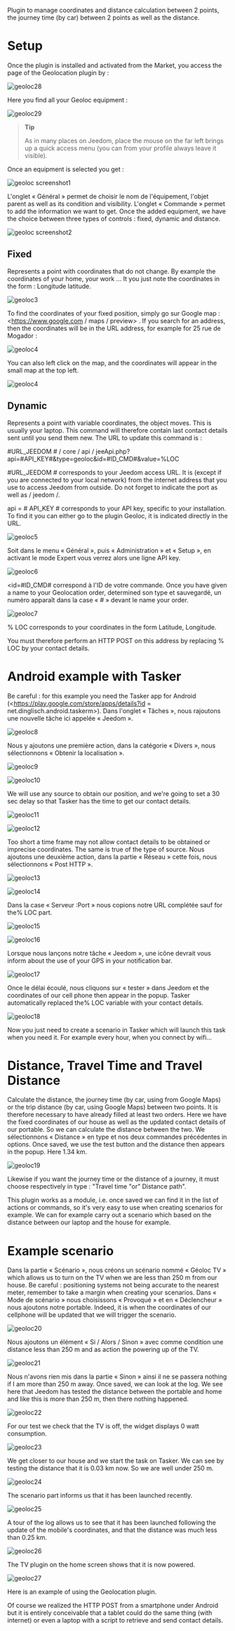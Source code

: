 Plugin to manage coordinates and distance calculation
between 2 points, the journey time (by car) between 2 points as well as
the distance.

Setup 
=============

Once the plugin is installed and activated from the Market, you access the
page of the Geolocation plugin by :

![geoloc28](../images/geoloc28.jpg)

Here you find all your Geoloc equipment :

![geoloc29](../images/geoloc29.jpg)

> **Tip**
>
> As in many places on Jeedom, place the mouse on the far left
> brings up a quick access menu (you can
> from your profile always leave it visible).

Once an equipment is selected you get :

![geoloc screenshot1](../images/geoloc_screenshot1.JPG)

L'onglet « Général » permet de choisir le nom de l'équipement, l'objet
parent as well as its condition and visibility. L'onglet « Commande » permet
to add the information we want to get. Once
the added equipment, we have the choice between three types of controls
: fixed, dynamic and distance.

![geoloc screenshot2](../images/geoloc_screenshot2.jpg)

Fixed 
----

Represents a point with coordinates that do not change. By
example the coordinates of your home, your work ... It you
just note the coordinates in the form : Longitude latitude.

![geoloc3](../images/geoloc3.jpg)

To find the coordinates of your fixed position, simply go
sur Google map : <https://www.google.com / maps / preview> . If you
search for an address, then the coordinates will be in the URL address,
for example for 25 rue de Mogador :

![geoloc4](../images/geoloc4.jpg)

You can also left click on the map, and the
coordinates will appear in the small map at the top left.

![geoloc4](../images/geoloc4.jpg)

Dynamic 
---------

Represents a point with variable coordinates, the object moves.
This is usually your laptop. This command will therefore contain
last contact details sent until you send them
new. The URL to update this command is :

\#URL\_JEEDOM \# / core / api / jeeApi.php?api=\#API\_KEY\#&type=geoloc&id=\#ID\_CMD\#&value=%LOC

\#URL\_JEEDOM \# corresponds to your Jeedom access URL. It is (except
if you are connected to your local network) from the internet address that
you use to access Jeedom from outside. Do not forget
to indicate the port as well as / jeedom /.

api = \# API\_KEY \# corresponds to your API key, specific to your
installation. To find it you can either go to the plugin
Geoloc, it is indicated directly in the URL.

![geoloc5](../images/geoloc5.jpg)

Soit dans le menu « Général », puis « Administration » et «
Setup », en activant le mode Expert vous verrez alors une ligne
API key.

![geoloc6](../images/geoloc6.jpg)

&lt;id=\#ID\_CMD\# correspond à l'ID de votre commande. Once
you have given a name to your Geolocation order, determined
son type et sauvegardé, un numéro apparaît dans la case « \# » devant le
name your order.

![geoloc7](../images/geoloc7.jpg)

% LOC corresponds to your coordinates in the form Latitude, Longitude.

You must therefore perform an HTTP POST on this address by replacing
% LOC by your contact details.

Android example with Tasker 
=============

Be careful : for this example you need the Tasker app
for Android
(<https://play.google.com/store/apps/details?id = net.dinglisch.android.taskerm>).
Dans l'onglet « Tâches », nous rajoutons une nouvelle tâche ici appelée
« Jeedom ».

![geoloc8](../images/geoloc8.jpg)

Nous y ajoutons une première action, dans la catégorie « Divers », nous
sélectionnons « Obtenir la localisation ».

![geoloc9](../images/geoloc9.jpg)

![geoloc10](../images/geoloc10.jpg)

We will use any source to obtain our
position, and we're going to set a 30 sec delay so that Tasker has the
time to get our contact details.

![geoloc11](../images/geoloc11.jpg)

![geoloc12](../images/geoloc12.jpg)

Too short a time frame may not allow contact details to be obtained
or imprecise coordinates. The same is true of the type of
source. Nous ajoutons une deuxième action, dans la partie « Réseau »
cette fois, nous sélectionnons « Post HTTP ».

![geoloc13](../images/geoloc13.jpg)

![geoloc14](../images/geoloc14.jpg)

Dans la case « Serveur :Port » nous copions notre URL complétée sauf
for the% LOC part.

![geoloc15](../images/geoloc15.jpg)

![geoloc16](../images/geoloc16.jpg)

Lorsque nous lançons notre tâche « Jeedom », une icône devrait vous
inform about the use of your GPS in your notification bar.

![geoloc17](../images/geoloc17.jpg)

Once le délai écoulé, nous cliquons sur « tester » dans Jeedom et
the coordinates of our cell phone then appear in the popup.
Tasker automatically replaced the% LOC variable with your contact details.

![geoloc18](../images/geoloc18.jpg)

Now you just need to create a scenario in Tasker which will launch
this task when you need it. For example every hour,
when you connect by wifi…

Distance, Travel Time and Travel Distance 
=============

Calculate the distance, the journey time (by car, using
from Google Maps) or the trip distance (by car, using
Google Maps) between two points. It is therefore necessary to have already
filled at least two orders. Here we have the fixed coordinates
of our house as well as the updated contact details of our
portable. So we can calculate the distance between the two. We
sélectionnons « Distance » en type et nos deux commandes précédentes
in options. Once saved, we use the test button
and the distance then appears in the popup. Here 1.34 km.

![geoloc19](../images/geoloc19.jpg)

Likewise if you want the journey time or the distance of a journey, it
must choose respectively in type : "Travel time "or" Distance
path".

This plugin works as a module, i.e. once
saved we can find it in the list of actions or
commands, so it's very easy to use when creating
scenarios for example. We can for example carry out a scenario which
based on the distance between our laptop and the house for example.

Example scenario 
=============

Dans la partie « Scénario », nous créons un scénario nommé « Géoloc TV »
which allows us to turn on the TV when we are less than 250 m from
our house. Be careful : positioning systems not being
accurate to the nearest meter, remember to take a margin when creating
your scenarios. Dans « Mode de scénario » nous choisissons « Provoqué »
et en « Déclencheur » nous ajoutons notre portable. Indeed, it is
when the coordinates of our cellphone will be updated that
we will trigger the scenario.

![geoloc20](../images/geoloc20.jpg)

Nous ajoutons un élément « Si / Alors / Sinon » avec comme condition une
distance less than 250 m and as action the powering up of the
TV.

![geoloc21](../images/geoloc21.jpg)

Nous n'avons rien mis dans la partie « Sinon » ainsi il ne se passera
nothing if I am more than 250 m away. Once saved, we can
look at the log. We see here that Jeedom has tested the distance between the
portable and home and like this is more than 250 m, then there
nothing happened.

![geoloc22](../images/geoloc22.jpg)

For our test we check that the TV is off, the
widget displays 0 watt consumption.

![geoloc23](../images/geoloc23.jpg)

We get closer to our house and we start the task on
Tasker. We can see by testing the distance that it is
0.03 km now. So we are well under 250 m.

![geoloc24](../images/geoloc24.jpg)

The scenario part informs us that it has been launched
recently.

![geoloc25](../images/geoloc25.jpg)

A tour of the log allows us to see that it has been launched
following the update of the mobile's coordinates, and that the distance
was much less than 0.25 km.

![geoloc26](../images/geoloc26.jpg)

The TV plugin on the home screen shows that it is
now powered.

![geoloc27](../images/geoloc27.jpg)

Here is an example of using the Geolocation plugin.

Of course we realized the HTTP POST from a smartphone under
Android but it is entirely conceivable that a tablet could
do the same thing (with internet) or even a laptop with a
script to retrieve and send contact details.
